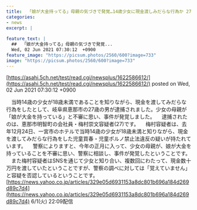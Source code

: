 ```yaml
---
title:  「娘が大金持ってる」母親の気づきで発覚…14歳少女に現金渡しみだらな行為か 27歳男逮捕 数十万円渡す  
categories:
- news
excerpt: |
  
feature_text: |
  ##  「娘が大金持ってる」母親の気づきで発覚...
  Wed, 02 Jun 2021 07:30:12  +0900
feature_image: "https://picsum.photos/2560/600?image=733"
image: "https://picsum.photos/2560/600?image=733"
---
```


[https://asahi.5ch.net/test/read.cgi/newsplus/1622586612/](https://asahi.5ch.net/test/read.cgi/newsplus/1622586612/)
posted on Wed, 02 Jun 2021 07:30:12  +0900

<!--more-->

　当時14歳の少女が18歳未満であることを知りながら、現金を渡してみだらな行為をしたとして、岐阜県恵那市の27歳の男が逮捕されました。少女の母親が「娘が大金を持っている」と不審に思い、事件が発覚しました。 　逮捕されたのは、恵那市明智町の会社員・梅村崇文容疑者(27)です。 　梅村容疑者は、去年12月24日、一宮市のホテルで当時14歳の少女が18歳未満と知りながら、現金を渡してみだらな行為をした児童買春・児童ポルノ禁止法違反の疑いが持たれています。 　警察によりますと、今年の正月に入って、少女の母親が、娘が大金を持っていることを不審に思い、警察に相談し、事件が発覚したということです。 　また梅村容疑者はSNSを通じて少女と知り合い、複数回にわたって、現金数十万円を渡していたということですが、警察の調べに対しては「覚えていません」と容疑を否認しているということです。 [https://news.yahoo.co.jp/articles/329e05d6931153a8dc801b696a184d269d89c7d4](https://news.yahoo.co.jp/articles/329e05d6931153a8dc801b696a184d269d89c7d4) 6/1(火) 22:09配信
